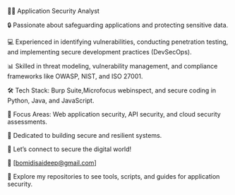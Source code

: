 👨‍💻 Application Security Analyst

🔒 Passionate about safeguarding applications and protecting sensitive data.

💻 Experienced in identifying vulnerabilities, conducting penetration testing, and implementing secure development practices (DevSecOps).

📊 Skilled in threat modeling, vulnerability management, and compliance frameworks like OWASP, NIST, and ISO 27001.

🛠️ Tech Stack: Burp Suite,Microfocus webinspect, and secure coding in Python, Java, and JavaScript.

🎯 Focus Areas: Web application security, API security, and cloud security assessments.

🚀 Dedicated to building secure and resilient systems.

🌟 Let’s connect to secure the digital world!

📩 [bomidisaideep@gmail.com]

📂 Explore my repositories to see tools, scripts, and guides for application security.


